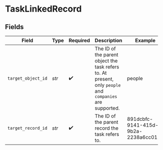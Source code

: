 # TaskLinkedRecord


## Fields

| Field                                                                                                    | Type                                                                                                     | Required                                                                                                 | Description                                                                                              | Example                                                                                                  |
| -------------------------------------------------------------------------------------------------------- | -------------------------------------------------------------------------------------------------------- | -------------------------------------------------------------------------------------------------------- | -------------------------------------------------------------------------------------------------------- | -------------------------------------------------------------------------------------------------------- |
| `target_object_id`                                                                                       | *str*                                                                                                    | :heavy_check_mark:                                                                                       | The ID of the parent object the task refers to. At present, only `people` and `companies` are supported. | people                                                                                                   |
| `target_record_id`                                                                                       | *str*                                                                                                    | :heavy_check_mark:                                                                                       | The ID of the parent record the task refers to.                                                          | 891dcbfc-9141-415d-9b2a-2238a6cc012d                                                                     |
